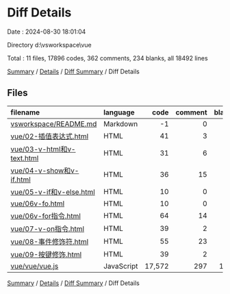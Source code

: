 # Diff Details

Date : 2024-08-30 18:01:04

Directory d:\\vsworkspace\\vue

Total : 11 files,  17896 codes, 362 comments, 234 blanks, all 18492 lines

[Summary](results.md) / [Details](details.md) / [Diff Summary](diff.md) / Diff Details

## Files
| filename | language | code | comment | blank | total |
| :--- | :--- | ---: | ---: | ---: | ---: |
| [vsworkspace/README.md](/vsworkspace/README.md) | Markdown | -1 | 0 | -1 | -2 |
| [vue/02-插值表达式.html](/vue/02-%E6%8F%92%E5%80%BC%E8%A1%A8%E8%BE%BE%E5%BC%8F.html) | HTML | 41 | 3 | 10 | 54 |
| [vue/03-v-html和v-text.html](/vue/03-v-html%E5%92%8Cv-text.html) | HTML | 31 | 6 | 13 | 50 |
| [vue/04-v-show和v-if.html](/vue/04-v-show%E5%92%8Cv-if.html) | HTML | 36 | 15 | 14 | 65 |
| [vue/05-v-if和v-else.html](/vue/05-v-if%E5%92%8Cv-else.html) | HTML | 10 | 0 | 1 | 11 |
| [vue/06v-fo.html](/vue/06v-fo.html) | HTML | 10 | 0 | 1 | 11 |
| [vue/06v-for指令.html](/vue/06v-for%E6%8C%87%E4%BB%A4.html) | HTML | 64 | 14 | 31 | 109 |
| [vue/07-v-on指令.html](/vue/07-v-on%E6%8C%87%E4%BB%A4.html) | HTML | 39 | 2 | 14 | 55 |
| [vue/08-事件修饰符.html](/vue/08-%E4%BA%8B%E4%BB%B6%E4%BF%AE%E9%A5%B0%E7%AC%A6.html) | HTML | 55 | 23 | 19 | 97 |
| [vue/09-按键修饰.html](/vue/09-%E6%8C%89%E9%94%AE%E4%BF%AE%E9%A5%B0.html) | HTML | 39 | 2 | 8 | 49 |
| [vue/vue/vue.js](/vue/vue/vue.js) | JavaScript | 17,572 | 297 | 124 | 17,993 |

[Summary](results.md) / [Details](details.md) / [Diff Summary](diff.md) / Diff Details